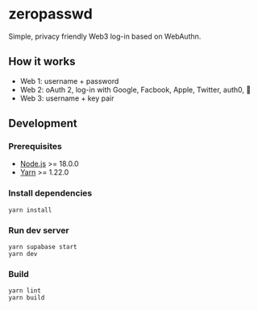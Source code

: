 # zeropasswd
Simple, privacy friendly Web3 log-in based on WebAuthn.

## How it works
- Web 1: username + password
- Web 2: oAuth 2, log-in with Google, Facbook, Apple, Twitter, auth0, 🤯
- Web 3: username + key pair

## Development
### Prerequisites
- [Node.js](https://nodejs.org/en/) >= 18.0.0
- [Yarn](https://yarnpkg.com/) >= 1.22.0

### Install dependencies
```
yarn install
```

### Run dev server
```
yarn supabase start
yarn dev
```

### Build
```
yarn lint
yarn build
```
